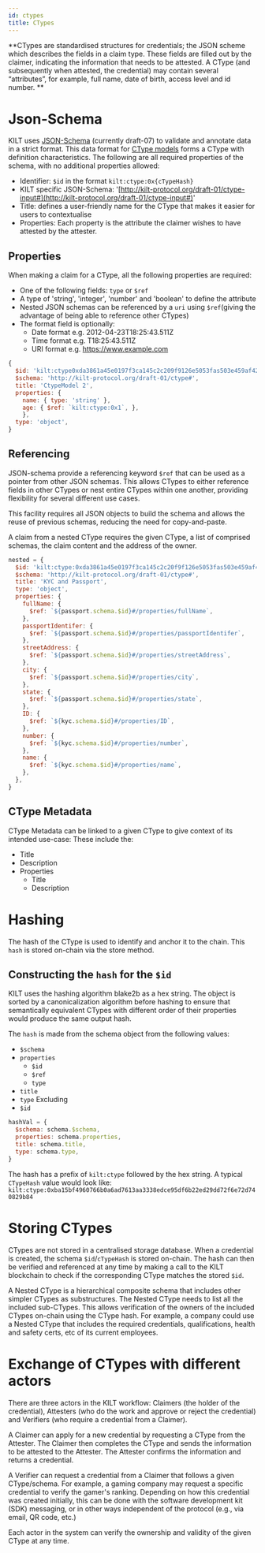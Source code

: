 ```yaml
---
id: ctypes
title: CTypes
---
```


**CTypes are standardised structures for credentials; the JSON scheme which describes the fields in a claim type. These fields are filled out by the claimer, indicating the information that needs to be attested. A CType (and subsequently when attested, the credential) may contain several “attributes”, for example, full name, date of birth, access level and id number. **

# Json-Schema

KILT uses [JSON-Schema](https://json-schema.org/) (currently draft-07) to validate and annotate data in a strict format. This data format for [CType models](https://github.com/KILTprotocol/sdk-js/blob/develop/packages/core/src/ctype/CTypeSchema.ts) forms a CType with definition characteristics. The following are all required properties of the schema, with no additional properties allowed:

- Identifier: `$id` in the format `kilt:ctype:0x{cTypeHash}`
- KILT specific JSON-Schema: '[http://kilt-protocol.org/draft-01/ctype-input#](http://kilt-protocol.org/draft-01/ctype-input#)'
- Title: defines a user-friendly name for the CType that makes it easier for users to contextualise
- Properties: Each property is the attribute the claimer wishes to have attested by the attester.

## Properties

When making a claim for a CType, all the following properties are required:

- One of the following fields: `type` or `$ref`
- A type of 'string', 'integer', 'number' and 'boolean' to define the attribute
- Nested JSON schemas can be referenced by a `uri` using `$ref`(giving the advantage of being able to reference other CTypes)
- The format field is optionally:
  - Date format e.g. 2012-04-23T18:25:43.511Z
  - Time format e.g. T18:25:43.511Z
  - URI format e.g. https://www.example.com

```js
{
  $id: 'kilt:ctype0xda3861a45e0197f3ca145c2c209f9126e5053fas503e459af4255cf8011d51010',
  $schema: 'http://kilt-protocol.org/draft-01/ctype#',
  title: 'CtypeModel 2',
  properties: {
    name: { type: 'string' },
    age: { $ref: `kilt:ctype:0x1`, },
    },
  type: 'object',
}
```

## Referencing

JSON-schema provide a referencing keyword `$ref` that can be used as a pointer from other JSON schemas. This allows CTypes to either reference fields in other CTypes or nest entire CTypes within one another, providing flexibility for several different use cases.

This facility requires all JSON objects to build the schema and allows the reuse of previous schemas, reducing the need for copy-and-paste.

A claim from a nested CType requires the given CType, a list of comprised schemas, the claim content and the address of the owner.

```js
nested = {
  $id: 'kilt:ctype:0xda3861a45e0197f3ca145c2c20f9f126e5053fas503e459af4255cf8011d51010',
  $schema: 'http://kilt-protocol.org/draft-01/ctype#',
  title: 'KYC and Passport',
  type: 'object',
  properties: {
    fullName: {
      $ref: `${passport.schema.$id}#/properties/fullName`,
    },
    passportIdentifer: {
      $ref: `${passport.schema.$id}#/properties/passportIdentifer`,
    },
    streetAddress: {
      $ref: `${passport.schema.$id}#/properties/streetAddress`,
    },
    city: {
      $ref: `${passport.schema.$id}#/properties/city`,
    },
    state: {
      $ref: `${passport.schema.$id}#/properties/state`,
    },
    ID: {
      $ref: `${kyc.schema.$id}#/properties/ID`,
    },
    number: {
      $ref: `${kyc.schema.$id}#/properties/number`,
    },
    name: {
      $ref: `${kyc.schema.$id}#/properties/name`,
    },
  },
}
```

## CType Metadata

CType Metadata can be linked to a given CType to give context of its intended use-case: These include the:

- Title
- Description
- Properties
  - Title
  - Description

# Hashing

The hash of the CType is used to identify and anchor it to the chain. This `hash` is stored on-chain via the store method.

## Constructing the `hash` for the `$id`

KILT uses the hashing algorithm blake2b as a hex string. The object is sorted by a canonicalization algorithm before hashing to ensure that semantically equivalent CTypes with different order of their properties would produce the same output hash.

The `hash` is made from the schema object from the following values:

- `$schema`
- `properties`
  - `$id`
  - `$ref`
  - `type`
- `title`
- `type`
  Excluding
- `$id`

```js
hashVal = {
  $schema: schema.$schema,
  properties: schema.properties,
  title: schema.title,
  type: schema.type,
}
```

The hash has a prefix of `kilt:ctype` followed by the hex string. A typical `CTypeHash` value would look like: `kilt:ctype:0xba15bf4960766b0a6ad7613aa3338edce95df6b22ed29dd72f6e72d740829b84`

# Storing CTypes

CTypes are not stored in a centralised storage database. When a credential is created, the schema `$id`/`cTypeHash` is stored on-chain. The hash can then be verified and referenced at any time by making a call to the KILT blockchain to check if the corresponding CType matches the stored `$id`.

A Nested CType is a hierarchical composite schema that includes other simpler CTypes as substructures. The Nested CType needs to list all the included sub-CTypes. This allows verification of the owners of the included CTypes on-chain using the CType hash. For example, a company could use a Nested CType that includes the required credentials, qualifications, health and safety certs, etc of its current employees.

# Exchange of CTypes with different actors

There are three actors in the KILT workflow: Claimers (the holder of the credential), Attesters (who do the work and approve or reject the credential) and Verifiers (who require a credential from a Claimer).

A Claimer can apply for a new credential by requesting a CType from the Attester. The Claimer then completes the CType and sends the information to be attested to the Attester. The Attester confirms the information and returns a credential.

A Verifier can request a credential from a Claimer that follows a given CType/schema. For example, a gaming company may request a specific credential to verify the gamer's ranking. Depending on how this credential was created initially, this can be done with the software development kit (SDK) messaging, or in other ways independent of the protocol (e.g., via email, QR code, etc.)

Each actor in the system can verify the ownership and validity of the given CType at any time.
